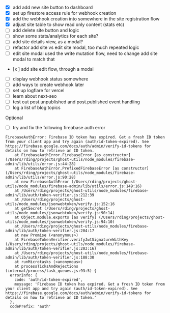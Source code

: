 - [x] add add new site button to dashboard
- [x] set up firestore access rule for webhook creation
- [x] add the webhook creation into somewhere in the site registration flow
- [x] adjust site table to show read only content (stats etc)
- [ ] add delete site button and logic
- [ ] show some stats/analytics for each site?
- [ ] add site details view, as a modal?
- [ ] refactor add site vs edit site modal, too much repeated logic
- [ ] edit site modal used the write mutation flow, need to change add site modal to match that
- [x ] add site edit flow, through a modal
- [ ] display webhook status somewhere
- [ ] add ways to create webhook later
- [ ] set up logflare for vercel
- [ ] learn about next-seo
- [ ] test out post.unpublished and post.published event handling
- [ ] log a list of blog topics

Optional

- [ ] try and fix the following fireabase auth error

```
FirebaseAuthError: Firebase ID token has expired. Get a fresh ID token from your client app and try again (auth/id-token-expired). See https://firebase.google.com/docs/auth/admin/verify-id-tokens for details on how to retrieve an ID token.
    at FirebaseAuthError.FirebaseError [as constructor] (/Users/rding/projects/ghost-utils/node_modules/firebase-admin/lib/utils/error.js:44:28)
    at FirebaseAuthError.PrefixedFirebaseError [as constructor] (/Users/rding/projects/ghost-utils/node_modules/firebase-admin/lib/utils/error.js:90:28)
    at new FirebaseAuthError (/Users/rding/projects/ghost-utils/node_modules/firebase-admin/lib/utils/error.js:149:16)
    at /Users/rding/projects/ghost-utils/node_modules/firebase-admin/lib/auth/token-verifier.js:212:39
    at /Users/rding/projects/ghost-utils/node_modules/jsonwebtoken/verify.js:152:16
    at getSecret (/Users/rding/projects/ghost-utils/node_modules/jsonwebtoken/verify.js:90:14)
    at Object.module.exports [as verify] (/Users/rding/projects/ghost-utils/node_modules/jsonwebtoken/verify.js:94:10)
    at /Users/rding/projects/ghost-utils/node_modules/firebase-admin/lib/auth/token-verifier.js:204:17
    at new Promise (<anonymous>)
    at FirebaseTokenVerifier.verifyJwtSignatureWithKey (/Users/rding/projects/ghost-utils/node_modules/firebase-admin/lib/auth/token-verifier.js:203:16)
    at /Users/rding/projects/ghost-utils/node_modules/firebase-admin/lib/auth/token-verifier.js:188:30
    at runMicrotasks (<anonymous>)
    at processTicksAndRejections (internal/process/task_queues.js:93:5) {
  errorInfo: {
    code: 'auth/id-token-expired',
    message: 'Firebase ID token has expired. Get a fresh ID token from your client app and try again (auth/id-token-expired). See https://firebase.google.com/docs/auth/admin/verify-id-tokens for details on how to retrieve an ID token.'
  },
  codePrefix: 'auth'
```
